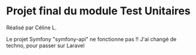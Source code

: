 # Projet final du module Test Unitaires

Réalisé par Céline L.

Le projet Symfony "symfony-api" ne fonctionne pas !!
J'ai changé de techno, pour passer sur Laravel 